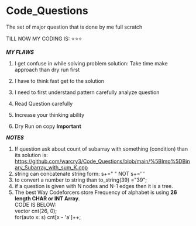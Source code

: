 # Code_Questions
The set of major question that is done by me full scratch

TILL NOW MY CODING IS: ⭐⭐⭐

***MY FLAWS***
1. I get confuse in while solving problem 
solution: Take time make approach than dry run first 

2. I have to think fast get to the solution 
3. I need to first understand pattern carefully analyze question
4. Read Question carefully 
5. Increase your thinking ability
6. Dry Run on copy **Important**


***NOTES***
1. If question ask about count of subarray with something (condition) than its solution is:   https://github.com/warcry3/Code_Questions/blob/main/%5BImp%5DBinary_Subarray_with_sum_K.cpp
2. string can concatenate string form: s+=" " NOT s+=' '
3. to convert a number to string than to_string(39) ="39";
4. if a question is given with N nodes and N-1 edges then it is a tree.
5. The best Way Codeforcers store Frequency of alphabet is using **26 length CHAR or INT Array**.
<br>CODE IS BELOW:<br>
vector<int> cnt(26, 0);<br>
for(auto x: s) cnt[x - 'a']++;<br>
